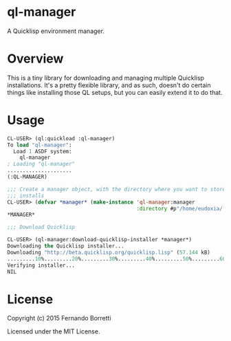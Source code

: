 # ql-manager

A Quicklisp environment manager.

# Overview

This is a tiny library for downloading and managing multiple Quicklisp
installations. It's a pretty flexible library, and as such, doesn't do certain
things like installing those QL setups, but you can easily extend it to do that.

# Usage

```lisp
CL-USER> (ql:quickload :ql-manager)
To load "ql-manager":
  Load 1 ASDF system:
    ql-manager
; Loading "ql-manager"
.....................
(:QL-MANAGER)

;;; Create a manager object, with the directory where you want to store the QL
;;; installs
CL-USER> (defvar *manager* (make-instance 'ql-manager:manager
                                          :directory #p"/home/eudoxia/.quicklisp/"))
*MANAGER*

;;; Download Quicklisp

CL-USER> (ql-manager:download-quicklisp-installer *manager*)
Downloading the Quicklisp installer...
Downloading "http://beta.quicklisp.org/quicklisp.lisp" (57.144 kB)
.........10%.........20%.........30%.........40%.........50%.........60%.........70%.........80%.........90%.........100%
Verifying installer...
NIL
```

# License

Copyright (c) 2015 Fernando Borretti

Licensed under the MIT License.
